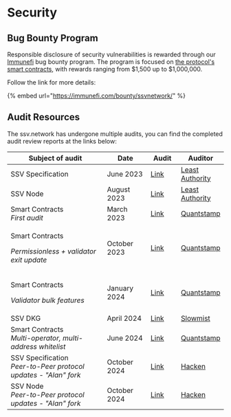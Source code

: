 # Security

## Bug Bounty Program

Responsible disclosure of security vulnerabilities is rewarded through our [Immunefi](https://immunefi.com/bounty/ssvnetwork/) bug bounty program. The program is focused on [the protocol's smart contracts](https://github.com/ssvlabs/ssv-network), with rewards ranging from $1,500 up to $1,000,000.

Follow the link for more details:

{% embed url="https://immunefi.com/bounty/ssvnetwork/" %}

## Audit Resources

The ssv.network has undergone multiple audits, you can find the completed audit review reports at the links below:

<table><thead><tr><th width="405">Subject of audit</th><th width="136">Date</th><th width="80">Audit</th><th>Auditor</th></tr></thead><tbody><tr><td>SSV Specification</td><td>June 2023</td><td><a href="https://github.com/ssvlabs/ssv-spec/blob/main/docs/audits/Least%20Authority%20-%20Coin%20Dash%20Ltd.%20SSV%20Specification%20Final%20Audit%20Report_Updated.pdf">Link</a></td><td><a href="https://leastauthority.com/">Least Authority</a></td></tr><tr><td>SSV Node</td><td>August 2023</td><td><a href="https://github.com/ssvlabs/ssv/blob/main/audits/Least%20Authority.pdf">Link</a></td><td><a href="https://leastauthority.com/">Least Authority</a></td></tr><tr><td>Smart Contracts<br><em>First audit</em></td><td>March 2023</td><td><a href="https://github.com/ssvlabs/ssv-network/blob/main/contracts/audits/2023-03-24_Quantstamp_v1.0.0-rc3.pdf">Link</a></td><td><a href="https://quantstamp.com/">Quantstamp</a></td></tr><tr><td><p>Smart Contracts</p><p><em>Permissionless + validator exit update</em></p></td><td>October 2023</td><td><a href="https://github.com/ssvlabs/ssv-network/blob/main/contracts/audits/2023-10-30_Quantstamp_v1.0.2.pdf">Link</a></td><td><a href="https://quantstamp.com/">Quantstamp</a></td></tr><tr><td><p>Smart Contracts</p><p><em>Validator bulk features</em></p></td><td>January 2024</td><td><a href="https://github.com/ssvlabs/ssv-network/blob/main/contracts/audits/2024-02-15_Quantstamp_v1.1.0.pdf">Link</a></td><td><a href="https://quantstamp.com/">Quantstamp</a></td></tr><tr><td>SSV DKG</td><td>April 2024</td><td><a href="https://github.com/ssvlabs/ssv-dkg/blob/main/audits/SlowMist%20Audit%20Report.pdf">Link</a></td><td><a href="https://www.slowmist.com/index.html">Slowmist</a></td></tr><tr><td>Smart Contracts<br><em>Multi-operator, multi-address whitelist</em></td><td>June 2024</td><td><a href="https://github.com/ssvlabs/ssv-network/blob/main/contracts/audits/2024-07-04_Quantstamp_v1.2.0.pdf">Link</a></td><td><a href="https://quantstamp.com/">Quantstamp</a></td></tr><tr><td>SSV Specification<br><em>Peer-to-Peer protocol updates - "Alan" fork</em></td><td>October 2024</td><td><a href="https://github.com/ssvlabs/ssv-spec/blob/main/docs/audits/Hacken_SSV_Spec_Audit.pdf">Link</a></td><td><a href="https://hacken.io/about/">Hacken</a></td></tr><tr><td>SSV Node<br><em>Peer-to-Peer protocol updates - "Alan" fork</em></td><td>October 2024</td><td><a href="https://github.com/ssvlabs/ssv/blob/main/audits/Hacken_SSV_Labs_L1_SSV_Labs_SSV_Node_Aug2024_P_2024_1212_2_20241016.pdf">Link</a></td><td><a href="https://hacken.io/about/">Hacken</a></td></tr></tbody></table>

